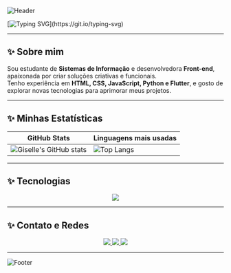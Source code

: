 <!-- Banner -->
![Header](https://capsule-render.vercel.app/api?type=waving&color=000080&height=140&section=header&animation=twinkling)

[![Typing SVG](https://readme-typing-svg.herokuapp.com?color=000080&size=30&center=true&vCenter=true&width=800&lines=Hi,+my+name+is+Giselle;I+am+18+years+old;Information+Systems+Student;Welcome!)](https://git.io/typing-svg)

---

## ✨ **Sobre mim**
Sou estudante de **Sistemas de Informação** e desenvolvedora **Front-end**, apaixonada por criar soluções criativas e funcionais.  
Tenho experiência em **HTML, CSS, JavaScript, Python e Flutter**, e gosto de explorar novas tecnologias para aprimorar meus projetos.

---

## ✨ Minhas Estatísticas
| GitHub Stats | Linguagens mais usadas |
|--------------|------------------------|
| ![Giselle's GitHub stats](https://github-readme-stats.vercel.app/api?username=Giselleluz&show_icons=true&theme=radical) | ![Top Langs](https://github-readme-stats.vercel.app/api/top-langs/?username=Giselleluz&layout=donut&theme=radical) |

---

## ✨ Tecnologias
<p align="center">
  <img src="https://skillicons.dev/icons?i=html,css,js,python,flutter,nodejs,figma,bootstrap,github" />
</p>

---

## ✨ Contato e Redes
<p align="center">
  <a href="mailto:giselleluz6@gmail.com">
    <img src="https://img.shields.io/badge/Email-D14836?style=for-the-badge&logo=gmail&logoColor=white" />
  </a>
  <a href="https://linkedin.com/in/giselle-luz-leite" target="_blank">
    <img src="https://img.shields.io/badge/LinkedIn-0A66C2?style=for-the-badge&logo=linkedin&logoColor=white" />
  </a>
  <a href="https://github.com/Giselleluz" target="_blank">
    <img src="https://img.shields.io/badge/GitHub-171515?style=for-the-badge&logo=github&logoColor=white" />
  </a>
</p>

---

![Footer](https://capsule-render.vercel.app/api?type=waving&color=000080&height=150&section=footer)
